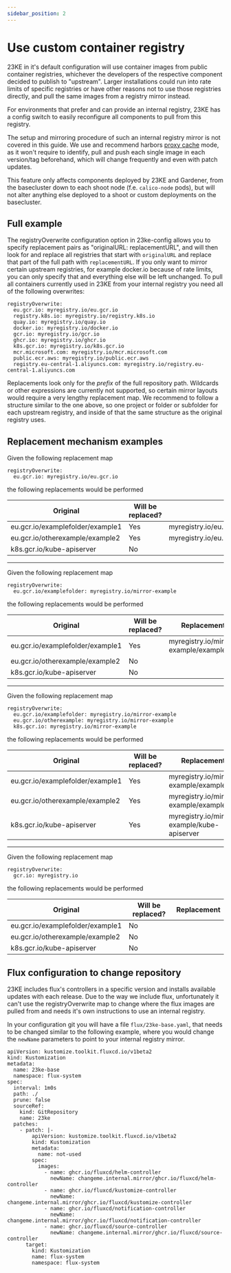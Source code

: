 ```yaml
---
sidebar_position: 2
---
```


# Use custom container registry

23KE in it's default configuration will use container images from public container registries, whichever the developers of the respective component decided to publish to "upstream". Larger installations could run into rate limits of specific registries or have other reasons not to use those registries directly, and pull the same images from a registry mirror instead.

For environments that prefer and can provide an internal registry, 23KE has a config switch to easily reconfigure all components to pull from this registry.

The setup and mirroring procedure of such an internal registry mirror is not covered in this guide. We use and recommend harbors [proxy cache](https://goharbor.io/docs/2.1.0/administration/configure-proxy-cache/) mode, as it won't require to identify, pull and push each single image in each version/tag beforehand, which will change frequently and even with patch updates.

This feature only affects components deployed by 23KE and Gardener, from the basecluster down to each shoot node (f.e. `calico-node` pods), but will not alter anything else deployed to a shoot or custom deployments on the basecluster.

## Full example

The registryOverwrite configuration option in 23ke-config allows you to specify replacement pairs as "originalURL: replacementURL", and will then look for and replace all registries that start with `originalURL` and replace that part of the full path with `replacementURL`. If you only want to mirror certain upstream registries, for example docker.io because of rate limits, you can only specify that and everything else will be left unchanged. To pull all containers currently used in 23KE from your internal registry you need all of the following overwrites:

```
registryOverwrite:
  eu.gcr.io: myregistry.io/eu.gcr.io
  registry.k8s.io: myregistry.io/registry.k8s.io
  quay.io: myregistry.io/quay.io
  docker.io: myregistry.io/docker.io
  gcr.io: myregistry.io/gcr.io
  ghcr.io: myregistry.io/ghcr.io
  k8s.gcr.io: myregistry.io/k8s.gcr.io
  mcr.microsoft.com: myregistry.io/mcr.microsoft.com
  public.ecr.aws: myregistry.io/public.ecr.aws
  registry.eu-central-1.aliyuncs.com: myregistry.io/registry.eu-central-1.aliyuncs.com
```
Replacements look only for the *prefix* of the full repository path. Wildcards or other expressions are currently not supported, so certain mirror layouts would require a very lengthy replacement map. We recommend to follow a structure similar to the one above, so one project or folder or subfolder for each upstream registry, and inside of that the same structure as the original registry uses.

## Replacement mechanism examples

Given the following replacement map
```
registryOverwrite:
  eu.gcr.io: myregistry.io/eu.gcr.io
```

the following replacements would be performed

| Original                         | Will be replaced? | Replacement                                    |
| -------------------------------- | ----------------- | ---------------------------------------------- |
| eu.gcr.io/examplefolder/example1 | Yes               | myregistry.io/eu.gcr.io/examplefolder/example1 |
| eu.gcr.io/otherexample/example2  | Yes               | myregistry.io/eu.gcr.io/otherexample/example2  |
| k8s.gcr.io/kube-apiserver        | No                |                                                |

---

Given the following replacement map
```
registryOverwrite:
  eu.gcr.io/examplefolder: myregistry.io/mirror-example
```

the following replacements would be performed


| Original                         | Will be replaced? | Replacement                           |
| -------------------------------- | ----------------- | ------------------------------------- |
| eu.gcr.io/examplefolder/example1 | Yes               | myregistry.io/mirror-example/example1 |
| eu.gcr.io/otherexample/example2  | No                |                                       |
| k8s.gcr.io/kube-apiserver        | No                |                                       |

---

Given the following replacement map
```
registryOverwrite:
  eu.gcr.io/examplefolder: myregistry.io/mirror-example
  eu.gcr.io/otherexample: myregistry.io/mirror-example
  k8s.gcr.io: myregistry.io/mirror-example
```

the following replacements would be performed


| Original                         | Will be replaced? | Replacement                                 |
| -------------------------------- | ----------------- | ------------------------------------------- |
| eu.gcr.io/examplefolder/example1 | Yes               | myregistry.io/mirror-example/example1       |
| eu.gcr.io/otherexample/example2  | Yes               | myregistry.io/mirror-example/example2       |
| k8s.gcr.io/kube-apiserver        | Yes               | myregistry.io/mirror-example/kube-apiserver |

---

Given the following replacement map
```
registryOverwrite:
  gcr.io: myregistry.io
```

the following replacements would be performed


| Original                         | Will be replaced? | Replacement |
| -------------------------------- | ----------------- | ----------- |
| eu.gcr.io/examplefolder/example1 | No                |             |
| eu.gcr.io/otherexample/example2  | No                |             |
| k8s.gcr.io/kube-apiserver        | No                |             |



## Flux configuration to change repository

23KE includes flux's controllers in a specific version and installs available updates with each release. Due to the way we include flux, unfortunately it can't use the registryOverwrite map to change where the flux images are pulled from and needs it's own instructions to use an internal registry.

In your configuration git you will have a file `flux/23ke-base.yaml`, that needs to be changed similar to the following example, where you would change the `newName` parameters to point to your internal registry mirror.

```
apiVersion: kustomize.toolkit.fluxcd.io/v1beta2
kind: Kustomization
metadata:
  name: 23ke-base
  namespace: flux-system
spec:
  interval: 1m0s
  path: ./
  prune: false
  sourceRef:
    kind: GitRepository
    name: 23ke
  patches:
    - patch: |-
        apiVersion: kustomize.toolkit.fluxcd.io/v1beta2
        kind: Kustomization
        metadata:
          name: not-used
        spec:
          images:
            - name: ghcr.io/fluxcd/helm-controller
              newName: changeme.internal.mirror/ghcr.io/fluxcd/helm-controller
            - name: ghcr.io/fluxcd/kustomize-controller
              newName: changeme.internal.mirror/ghcr.io/fluxcd/kustomize-controller
            - name: ghcr.io/fluxcd/notification-controller
              newName: changeme.internal.mirror/ghcr.io/fluxcd/notification-controller
            - name: ghcr.io/fluxcd/source-controller
              newName: changeme.internal.mirror/ghcr.io/fluxcd/source-controller
      target:
        kind: Kustomization
        name: flux-system
        namespace: flux-system
```
